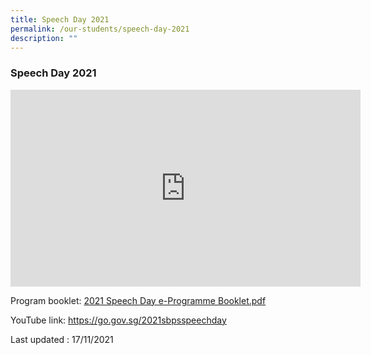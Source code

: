 ```yaml
---
title: Speech Day 2021
permalink: /our-students/speech-day-2021
description: ""
---
```


### Speech Day 2021

<iframe width="560" height="315" src="https://www.youtube.com/embed/epMjloYKyJ8" title="YouTube video player" frameborder="0" allow="accelerometer; autoplay; clipboard-write; encrypted-media; gyroscope; picture-in-picture" allowfullscreen></iframe>

Program booklet:
[2021 Speech Day e-Programme Booklet.pdf](https://sembawangpri.moe.edu.sg/qql/slot/u508/Our%20Student/2021%20Speech%20Day%20e-Programme%20Booklet.pdf)

YouTube link: https://go.gov.sg/2021sbpsspeechday

Last updated : 17/11/2021